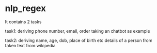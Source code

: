 # nlp_regex

It contains 2 tasks

task1:
deriving phone number, email, order taking an chatbot as example

task2:
deriving name, age, dob, place of birth etc details of a person from taken text from wikipedia
